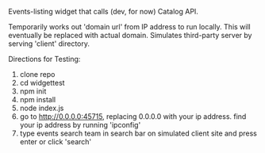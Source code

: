 Events-listing widget that calls (dev, for now) Catalog API.

Temporarily works out 'domain url' from IP address to run locally. This will eventually be replaced with actual domain.
Simulates third-party server by serving 'client' directory.

Directions for Testing:

1. clone repo
2. cd widgettest
3. npm init
4. npm install
5. node index.js
6. go to http://0.0.0.0:45715, replacing 0.0.0.0 with your ip address. find your ip address by running 'ipconfig'
6. type events search team in search bar on simulated client site and press enter or click 'search'
